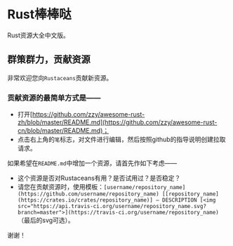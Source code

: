 # Rust棒棒哒

Rust资源大全中文版。

## 群策群力，贡献资源

非常欢迎您向`Rustaceans`贡献新资源。

### 贡献资源的最简单方式是——

- 打开[https://github.com/zzy/awesome-rust-zh/blob/master/README.md](https://github.com/zzy/awesome-rust-cn/blob/master/README.md)；
- 点击右上角的`笔`标志，对文件进行编辑，然后按照github的指导说明创建拉取请求。

如果希望在`README.md`中增加一个资源，请首先作如下考虑——
- 这个资源是否对Rustaceans有用？是否试用过？是否稳定？
- 请您在贡献资源时，使用模板：`[username/repository_name](https://github.com/username/repository_name) [[repository_name](https://crates.io/crates/repository_name)] — DESCRIPTION [<img src="https://api.travis-ci.org/username/repository_name.svg?branch=master">](https://travis-ci.org/username/repository_name)`（最后的svg可选）。

谢谢！
